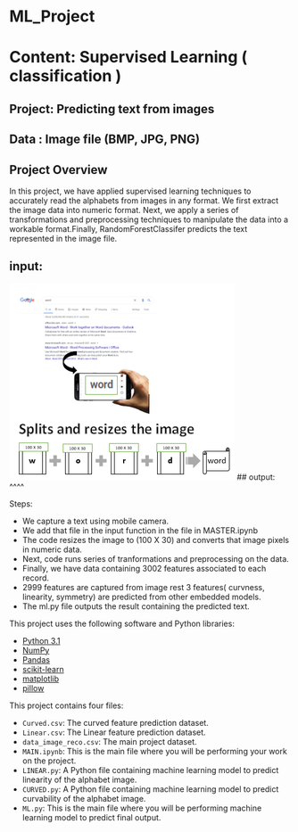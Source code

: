 # ML_Project
# Content: Supervised Learning ( classification )
## Project: Predicting text from images


## Data : Image file (BMP, JPG, PNG)
## Project Overview
In this project, we have applied supervised learning techniques to accurately read the alphabets from images in any format. We first extract the image data into numeric format. Next, we apply a series of transformations and preprocessing techniques to manipulate the data into a workable format.Finally, RandomForestClassifer predicts the text represented in the image file. 
## input: 
![ML_Project](final_out.PNG)
            ## output: ^^^^

Steps:
- We capture a text using mobile camera.
- We add that file in the input function in the file in MASTER.ipynb
- The code resizes the image to (100 X 30) and converts that image pixels in numeric data.
- Next, code runs series of tranformations and preprocessing on the data.
- Finally, we have data containing 3002 features associated to each record.
- 2999 features are captured from image rest 3 features( curvness, linearity, symmetry) are predicted from other embedded models.
- The ml.py file outputs the result containing the predicted text.

This project uses the following software and Python libraries:

- [Python 3.1](https://www.python.org/download/releases/3.1/)
- [NumPy](http://www.numpy.org/)
- [Pandas](http://pandas.pydata.org/)
- [scikit-learn](http://scikit-learn.org/stable/)
- [matplotlib](http://matplotlib.org/)
- [pillow](https://pillow.readthedocs.io/)



This project contains four files:


- `Curved.csv`: The curved feature prediction dataset.
- `Linear.csv`: The Linear feature prediction dataset.
- `data_image_reco.csv`: The main project dataset. 
- `MAIN.ipynb`: This is the main file where you will be performing your work on the project.
- `LINEAR.py`: A Python file containing machine learning model to predict linearity of the alphabet image.
- `CURVED.py`: A Python file containing machine learning model to predict curvability of the alphabet image.
- `ML.py`: This is the main file where  you will be performing machine learning model to predict final output.









